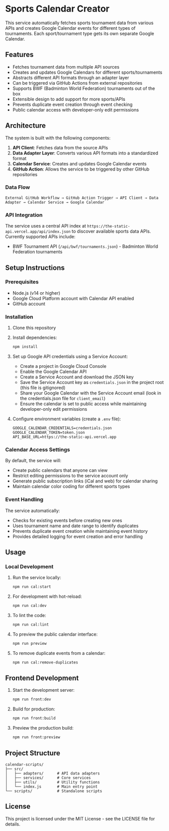 # Sports Calendar Creator

This service automatically fetches sports tournament data from various APIs and creates Google Calendar events for different types of tournaments. Each sport/tournament type gets its own separate Google Calendar.

## Features

- Fetches tournament data from multiple API sources
- Creates and updates Google Calendars for different sports/tournaments
- Abstracts different API formats through an adapter layer
- Can be triggered via GitHub Actions from external repositories
- Supports BWF (Badminton World Federation) tournaments out of the box
- Extensible design to add support for more sports/APIs
- Prevents duplicate event creation through event checking
- Public calendar access with developer-only edit permissions

## Architecture

The system is built with the following components:

1. **API Client**: Fetches data from the source APIs
2. **Data Adapter Layer**: Converts various API formats into a standardized format
3. **Calendar Service**: Creates and updates Google Calendar events
4. **GitHub Action**: Allows the service to be triggered by other GitHub repositories

### Data Flow

```
External GitHub Workflow → GitHub Action Trigger → API Client → Data Adapter → Calendar Service → Google Calendar
```

### API Integration

The service uses a central API index at `https://the-static-api.vercel.app/api/index.json` to discover available sports data APIs. Currently supported APIs include:

- BWF Tournament API (`/api/bwf/tournaments.json`) - Badminton World Federation tournaments

## Setup Instructions

### Prerequisites

- Node.js (v14 or higher)
- Google Cloud Platform account with Calendar API enabled
- GitHub account

### Installation

1. Clone this repository
2. Install dependencies:
   ```bash
   npm install
   ```

3. Set up Google API credentials using a Service Account:
   - Create a project in Google Cloud Console
   - Enable the Google Calendar API
   - Create a Service Account and download the JSON key
   - Save the Service Account key as `credentials.json` in the project root (this file is gitignored)
   - Share your Google Calendar with the Service Account email (look in the credentials.json file for `client_email`)
   - Ensure the calendar is set to public access while maintaining developer-only edit permissions

4. Configure environment variables (create a `.env` file):
   ```
   GOOGLE_CALENDAR_CREDENTIALS=credentials.json
   GOOGLE_CALENDAR_TOKEN=token.json
   API_BASE_URL=https://the-static-api.vercel.app
   ```

### Calendar Access Settings

By default, the service will:
- Create public calendars that anyone can view
- Restrict editing permissions to the service account only
- Generate public subscription links (iCal and web) for calendar sharing
- Maintain calendar color coding for different sports types

### Event Handling

The service automatically:
- Checks for existing events before creating new ones
- Uses tournament name and date range to identify duplicates
- Prevents duplicate event creation while maintaining event history
- Provides detailed logging for event creation and error handling

## Usage

### Local Development

1. Run the service locally:
   ```bash
   npm run cal:start
   ```

2. For development with hot-reload:
   ```bash
   npm run cal:dev
   ```

3. To lint the code:
   ```bash
   npm run cal:lint
   ```

4. To preview the public calendar interface:
   ```bash
   npm run preview
   ```

5. To remove duplicate events from a calendar:
   ```bash
   npm run cal:remove-duplicates
   ```

## Frontend Development

1. Start the development server:
   ```bash
   npm run front:dev
   ```

2. Build for production:
   ```bash
   npm run front:build
   ```

3. Preview the production build:
   ```bash
   npm run front:preview
   ```

## Project Structure

```
calendar-scripts/
├── src/
│   ├── adapters/      # API data adapters
│   ├── services/      # Core services
│   ├── utils/         # Utility functions
│   └── index.js       # Main entry point
└── scripts/           # Standalone scripts
```

## License

This project is licensed under the MIT License - see the LICENSE file for details.
